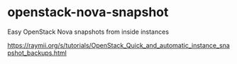 # openstack-nova-snapshot
Easy OpenStack Nova snapshots from inside instances

https://raymii.org/s/tutorials/OpenStack_Quick_and_automatic_instance_snapshot_backups.html
